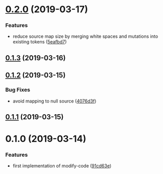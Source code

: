 # [0.2.0](https://github.com/dumberjs/modify-code/compare/v0.1.3...v0.2.0) (2019-03-17)


### Features

* reduce source map size by merging white spaces and mutations into existing tokens ([5eafbd7](https://github.com/dumberjs/modify-code/commit/5eafbd7))



## [0.1.3](https://github.com/dumberjs/modify-code/compare/v0.1.2...v0.1.3) (2019-03-16)



## [0.1.2](https://github.com/dumberjs/modify-code/compare/v0.1.1...v0.1.2) (2019-03-15)


### Bug Fixes

* avoid mapping to null source ([4076d3f](https://github.com/dumberjs/modify-code/commit/4076d3f))



## [0.1.1](https://github.com/dumberjs/modify-code/compare/v0.1.0...v0.1.1) (2019-03-15)



# 0.1.0 (2019-03-14)


### Features

* first implementation of modify-code ([91cd63e](https://github.com/dumberjs/modify-code/commit/91cd63e))




